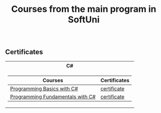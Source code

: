 # <p align="center"> Courses from the main program in SoftUni <p>


<br/>

<h2> Certificates </h2>

<table>

<tr>
  <th> C# </th>
</tr>

<tr>
<td>

| **Courses**                                                            | **Certificates**                                                   |
| --------------------------------------------------------------------- | ---------------------------------------------------------- |
| <a href=https://softuni.bg/trainings/3867/programming-basics-with-csharp-september-2022> Programming Basics with C# </a>         | <a href=https://softuni.bg/certificates/details/144303/291781da> certificate</a> |
| <a href=https://softuni.bg/trainings/3950/programming-fundamentals-with-csharp-january-2023#lesson-49030> Programming Fundamentals with C# </a> | <a href=https://softuni.bg/certificates/details/166951/9a5759fa> certificate</a> |
</td>
